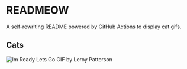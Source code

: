 # READMEOW

A self-rewriting README powered by GitHub Actions to display cat gifs.

## Cats

![Im Ready Lets Go GIF by Leroy Patterson](https://media2.giphy.com/media/CjmvTCZf2U3p09Cn0h/200.gif?cid=9acd02da998m97t7r9ire5wroe125yvim0q6ok3733yqa1yp&ep=v1_gifs_search&rid=200.gif&ct=g)
